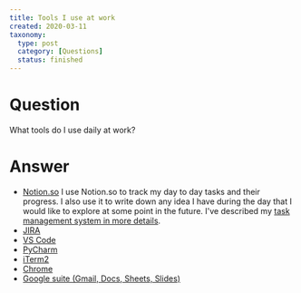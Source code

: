 ```yaml
---
title: Tools I use at work
created: 2020-03-11
taxonomy:
  type: post
  category: [Questions]
  status: finished
---
```


# Question
What tools do I use daily at work?

# Answer
* [Notion.so](http://notion.so/) I use Notion.so to track my day to day tasks and their progress. I also use it to write down any idea I have during the day that I would like to explore at some point in the future. I've described my [task management system in more details](http://blog.tomrochette/processes/task-management).
* [JIRA](https://www.atlassian.com/software/jira)
* [VS Code](https://code.visualstudio.com/)
* [PyCharm](https://www.jetbrains.com/pycharm/)
* [iTerm2](https://www.iterm2.com/)
* [Chrome](https://www.google.com/chrome/)
* [Google suite (Gmail, Docs, Sheets, Slides)](https://gsuite.google.com/)
